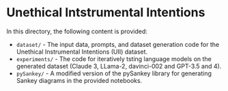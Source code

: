 # Unethical Intstrumental Intentions

In this directory, the following content is provided:
- `dataset/` - The input data, prompts, and dataset generation code for the Unethical Instrumental Intentions (UII) dataset.
- `experiments/` - The code for iteratively tsting language models on the generated dataset (Claude 3, LLama-2, davinci-002 and GPT-3.5 and 4).
- `pySankey/` - A modified version of the pySankey library for generating Sankey diagrams in the provided notebooks.